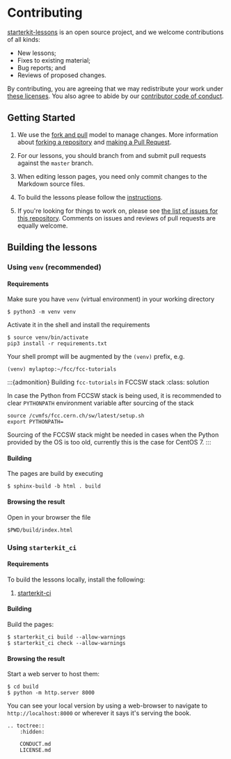 # Contributing

[starterkit-lessons][repo] is an open source project, and we welcome contributions of all kinds:

* New lessons;
* Fixes to existing material;
* Bug reports; and
* Reviews of proposed changes.

By contributing, you are agreeing that we may redistribute your work under [these licenses][license].
You also agree to abide by our [contributor code of conduct][conduct].

## Getting Started

1.  We use the [fork and pull][gh-fork-pull] model to manage changes.
    More information about [forking a repository][gh-fork] and [making a Pull Request][gh-pull].

2.  For our lessons, you should branch from and submit pull requests against the `master` branch.

3.  When editing lesson pages, you need only commit changes to the Markdown source files.

4.  To build the lessons please follow the [instructions](#building-the-lessons).

5.  If you're looking for things to work on, please see [the list of issues for this repository][issues].
    Comments on issues and reviews of pull requests are equally welcome.

## Building the lessons

### Using `venv` (recommended)

#### Requirements
Make sure you have `venv` (virtual environment) in your working directory
```
$ python3 -m venv venv
```
Activate it in the shell and install the requirements
```
$ source venv/bin/activate
pip3 install -r requirements.txt
```
Your shell prompt will be augmented by the `(venv)` prefix, e.g.
```
(venv) mylaptop:~/fcc/fcc-tutorials
```

:::{admonition} Building `fcc-tutorials` in FCCSW stack
:class: solution

In case the Python from FCCSW stack is being used, it is recommended to clear
`PYTHONPATH` environment variable after sourcing of the stack
```
source /cvmfs/fcc.cern.ch/sw/latest/setup.sh
export PYTHONPATH=
```

Sourcing of the FCCSW stack might be needed in cases when the Python provided by
the OS is too old, currently this is the case for CentOS 7.
:::

#### Building
The pages are build by executing
```
$ sphinx-build -b html . build
```

#### Browsing the result
Open in your browser the file
```
$PWD/build/index.html
```

### Using `starterkit_ci`

#### Requirements

To build the lessons locally, install the following:

1. [starterkit-ci](https://pypi.org/project/starterkit-ci/)

#### Building
Build the pages:

```shell
$ starterkit_ci build --allow-warnings
$ starterkit_ci check --allow-warnings
```

#### Browsing the result
Start a web server to host them:

```shell
$ cd build
$ python -m http.server 8000
```
You can see your local version by using a web-browser to navigate to `http://localhost:8000` or wherever it says it's serving the book.

[conduct]: CONDUCT.md
[repo]: https://github.com/HEP-FCC/fcc-tutorials
[issues]: https://github.com/HEP-FCC/fcc-tutorials/issues
[license]: LICENSE.md
[pro-git-chapter]: http://git-scm.com/book/en/v2/GitHub-Contributing-to-a-Project
[gh-fork]: https://help.github.com/en/articles/fork-a-repo
[gh-pull]: https://help.github.com/en/articles/about-pull-requests
[gh-fork-pull]: https://reflectoring.io/github-fork-and-pull/


```{eval-rst}
.. toctree::
    :hidden:

    CONDUCT.md
    LICENSE.md
```

